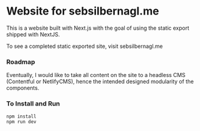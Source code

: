 # Website for sebsilbernagl.me

This is a website built with Next.js with the goal of using the static export shipped with NextJS.

To see a completed static exported site, visit sebsilbernagl.me

### Roadmap

Eventually, I would like to take all content on the site to a headless CMS (Contentful or NetlifyCMS), hence the intended designed modularity of the components. 



### To Install and Run
```
npm install
npm run dev
```